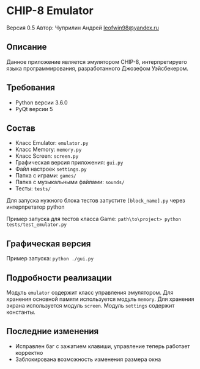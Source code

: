 # CHIP-8 Emulator
Версия 0.5
Автор: Чуприлин Андрей <leofwin98@yandex.ru>

## Описание
Данное приложение является эмулятором CHIP-8, интерпретируего языка программирования, разработанного Джозефом Уэйсбекером.


## Требования
* Python версии 3.6.0
* PyQt версии 5


## Состав
* Класс Emulator: `emulator.py`
* Класс Memory: `memory.py`
* Класс Screen: `screen.py`
* Графическая версия приложения: `gui.py`
* Файл настроек `settings.py`
* Папка с играми: `games/`
* Папка с музыкальными файлами: `sounds/`
* Тесты: `tests/`

Для запуска нужного блока тестов запустите `[block_name].py` через интерпретатор python

Пример запуска для тестов класса Game: `path\to\project> python tests/test_emulator.py`

## Графическая версия
Пример запуска: `python ./gui.py`

## Подробности реализации
Модуль `emulator` содержит класс управления эмулятором. 
Для хранения основной памяти используется модуль `memory`. 
Для хранения экрана используется модуль `screen`.
Модуль `settings` содержит константы.

## Последние изменения
* Исправлен баг с зажатием клавиши, управление теперь работает корректно
* Заблокирована возможность изменения размера окна